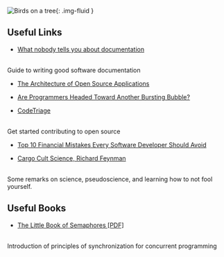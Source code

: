 ![Birds on a tree](https://i.imgur.com/4k9UQqF.png){: .img-fluid }

##  Useful Links
* [What nobody tells you about documentation](https://www.divio.com/blog/documentation/)
<br>
Guide to writing good software documentation

* [The Architecture of Open Source Applications](http://aosabook.org)

* [Are Programmers Headed Toward Another Bursting Bubble?](https://medium.com/predict/are-programmers-headed-toward-another-bursting-bubble-528e30c59a0e)

* [CodeTriage](https://www.codetriage.com)
<br>
Get started contributing to open source

* [Top 10 Financial Mistakes Every Software Developer Should Avoid](https://www.acodersjourney.com/top-10-financial-mistakes-every-software-developer-should-avoid/)

* [Cargo Cult Science, Richard Feynman](http://calteches.library.caltech.edu/51/2/CargoCult.htm)
<br>
Some remarks on science, pseudoscience, and learning how to not fool yourself.

##  Useful Books
* [The Little Book of Semaphores \[PDF\]](http://greenteapress.com/semaphores/LittleBookOfSemaphores.pdf)
<br>
Introduction of principles of synchronization for concurrent programming
